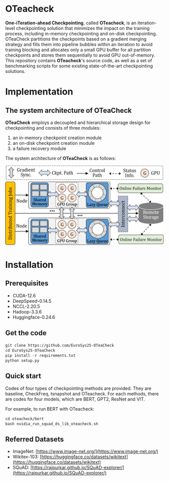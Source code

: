 # OTeacheck

**One-iTeration-ahead Checkpointing**, called **OTeacheck**, is an iteration-level checkpointing solution that minimizes the impact on the training process, including in-memory checkpointing and on-disk checkpointing. OTeaCheck partitions the checkpoints based on a gradient merging strategy and fills them into pipeline bubbles within an iteration to avoid training blocking and allocates only a small GPU buffer for all partition checkpoints and stores them sequentially to avoid GPU out-of-memory. This repository contains **OTeacheck**'s source code, as well as a set of benchmarking scripts for some existing state-of-the-art checkpointing solutions.

# Implementation

## The system architecture of OTeaCheck
**OTeaCheck** employs a decoupled and hierarchical storage design for checkpointing and consists of three modules:   

1. an in-memory checkpoint creation module
2.  an on-disk checkpoint creation module 
3. a failure recovery module

The system architecture of **OTeaCheck** is as follows: 

<center class ='img'>
<img src="checkpoint_workflow.jpg" width="600px" />
</center>





# Installation

## **Prerequisites**
- CUDA-12.6
- DeepSpeed-0.14.5 
- NCCL-2.20.5 
- Hadoop-3.3.6
- Huggingface-0.24.6

## **Get the code**
```shell
git clone https://github.com/EuroSys25-OTeaCheck
cd EuroSys25-OTeaCheck
pip install -r requirements.txt
python setup.py
```

## **Quick start**

Codes of four types of checkpointing methods are provided. They are baseline, CheckFreq, tsnapshot and OTeacheck. For each methods, there are codes for four models, which are BERT, GPT2, ResNet and VIT.

For example, to run BERT with OTeacheck:

```shell
cd oteacheck/bert
bash nvidia_run_squad_ds_lib_oteacheck.sh
```

## **Referred Datasets**

- ImageNet: [https://www.image-net.org/](https://www.image-net.org/)
- Wikitex-103: [https://huggingface.co/datasets/wikitext](https://huggingface.co/datasets/wikitext)
- SQuAD: [https://rajpurkar.github.io/SQuAD-explorer/](https://rajpurkar.github.io/SQuAD-explorer/)